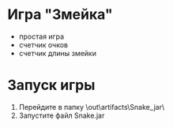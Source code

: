 # Игра "Змейка"  
 - простая игра
 - счетчик очков
 - счетчик длины змейки
# Запуск игры 
1) Перейдите в папку \out\artifacts\Snake_jar\  
2) Запустите файл Snake.jar  
